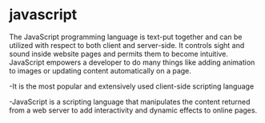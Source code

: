 # javascript
The JavaScript programming language is text-put together and can be utilized with respect to both client and server-side. It controls sight and sound inside website pages and permits them to become intuitive. JavaScript empowers a developer to do many things like adding animation to images or updating content automatically on a page.

-It is the most popular and extensively used client-side scripting language

-JavaScript is a scripting language that manipulates the content returned from a web server to add interactivity and dynamic effects to online pages.
